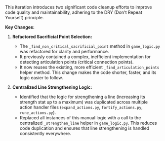 This iteration introduces two significant code cleanup efforts to improve code quality and maintainability, adhering to the DRY (Don't Repeat Yourself) principle.

**Key Changes:**

1.  **Refactored Sacrificial Point Selection:**
    *   The `_find_non_critical_sacrificial_point` method in `game_logic.py` was refactored for clarity and performance.
    *   It previously contained a complex, inefficient implementation for detecting articulation points (critical connection points).
    *   It now reuses the existing, more efficient `_find_articulation_points` helper method. This change makes the code shorter, faster, and its logic easier to follow.

2.  **Centralized Line Strengthening Logic:**
    *   Identified that the logic for strengthening a line (increasing its strength stat up to a maximum) was duplicated across multiple action handler files (`expand_actions.py`, `fortify_actions.py`, `rune_actions.py`).
    *   Replaced all instances of this manual logic with a call to the centralized `_strengthen_line` helper in `game_logic.py`. This reduces code duplication and ensures that line strengthening is handled consistently everywhere.